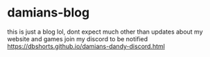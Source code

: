 # damians-blog
this is just a blog lol, dont expect much other than updates about my website and games
join my discord to be notified https://dbshorts.github.io/damians-dandy-discord.html
